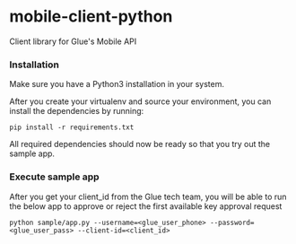 # mobile-client-python
Client library for Glue's Mobile API

### Installation

Make sure you have a Python3 installation in your system.

After you create your virtualenv and source your environment, you can install the dependencies by running:

```
pip install -r requirements.txt
```

All required dependencies should now be ready so that you try out the sample app.

### Execute sample app

After you get your client_id from the Glue tech team, you will be able to run the below app to approve or reject the first available key approval request
```
python sample/app.py --username=<glue_user_phone> --password=<glue_user_pass> --client-id=<client_id>
```

